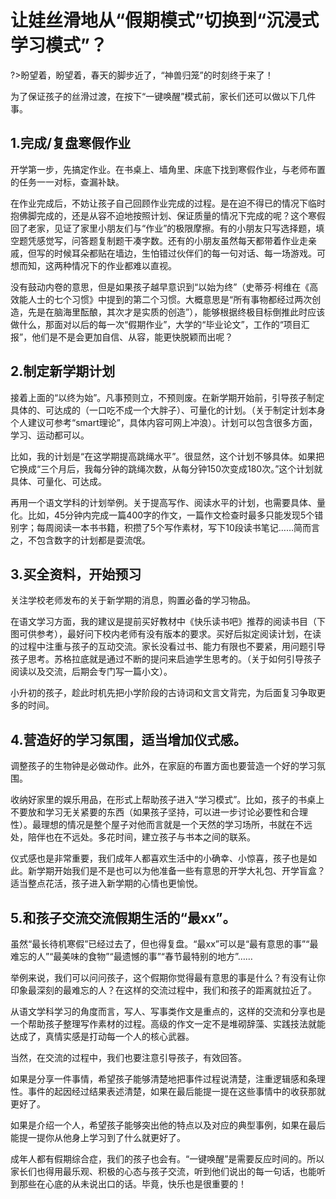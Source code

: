 # 让娃丝滑地从“假期模式”切换到“沉浸式学习模式”？


?>盼望着，盼望着，春天的脚步近了，“神兽归笼”的时刻终于来了！

为了保证孩子的丝滑过渡，在按下“一键唤醒”模式前，家长们还可以做以下几件事。
              

## 1.完成/复盘寒假作业

开学第一步，先搞定作业。在书桌上、墙角里、床底下找到寒假作业，与老师布置的任务一一对标，查漏补缺。

在作业完成后，不妨让孩子自己回顾作业完成的过程。是在迫不得已的情况下临时抱佛脚完成的，还是从容不迫地按照计划、保证质量的情况下完成的呢？这个寒假回了老家，见证了家里小朋友们与“作业”的极限摩擦。有的小朋友只写选择题，填空题凭感觉写，问答题复制题干凑字数。还有的小朋友虽然每天都带着作业走亲戚，但写的时候耳朵都贴在墙边，生怕错过伙伴们的每一句对话、每一场游戏。可想而知，这两种情况下的作业都难以直视。

没有鼓动内卷的意思，但是如果孩子越早意识到“以始为终”（史蒂芬·柯维在《高效能人士的七个习惯》中提到的第二个习惯。大概意思是“所有事物都经过两次创造，先是在脑海里酝酿，其次才是实质的创造”），能够根据终极目标倒推此时应该做什么，那面对以后的每一次“假期作业”，大学的“毕业论文”，工作的“项目汇报”，他们是不是会更加自信、从容，能更快脱颖而出呢？

## 2.制定新学期计划

接着上面的“以终为始”。凡事预则立，不预则废。在新学期开始前，引导孩子制定具体的、可达成的（一口吃不成一个大胖子）、可量化的计划。（关于制定计划本身个人建议可参考“smart理论”，具体内容可网上冲浪）。计划可以包含很多方面，学习、运动都可以。

比如，我的计划是“在这学期提高跳绳水平”。很显然，这个计划不够具体。如果把它换成“三个月后，我每分钟的跳绳次数，从每分钟150次变成180次。”这个计划就具体、可量化、可达成。

再用一个语文学科的计划举例。关于提高写作、阅读水平的计划，也需要具体、量化。比如，45分钟内完成一篇400字的作文，一篇作文检查时最多只能发现5个错别字；每周阅读一本书书籍，积攒了5个写作素材，写下10段读书笔记……简而言之，不包含数字的计划都是耍流氓。

## 3.买全资料，开始预习

关注学校老师发布的关于新学期的消息，购置必备的学习物品。

在语文学习方面，我的建议是提前买好教材中《快乐读书吧》推荐的阅读书目（下图可供参考），最好问下校内老师有没有版本的要求。买好后拟定阅读计划，在读的过程中注重与孩子的互动交流。家长没看过书、能力有限也不要紧，用问题引导孩子思考。苏格拉底就是通过不断的提问来启迪学生思考的。（关于如何引导孩子阅读以及交流，后期会专门写一篇小文）。

小升初的孩子，趁此时机先把小学阶段的古诗词和文言文背完，为后面复习争取更多的时间。

## 4.营造好的学习氛围，适当增加仪式感。

调整孩子的生物钟是必做动作。此外，在家庭的布置方面也要营造一个好的学习氛围。

收纳好家里的娱乐用品，在形式上帮助孩子进入“学习模式”。比如，孩子的书桌上不要放和学习无关紧要的东西（如果孩子坚持，可以进一步讨论必要性和合理性）。最理想的情况是整个屋子对他而言就是一个天然的学习场所，书就在不远处，陪伴也在不远处。多花时间，建立孩子与书本之间的联系。

仪式感也是非常重要，我们成年人都喜欢生活中的小确幸、小惊喜，孩子也是如此。新学期开始我们是不是也可以为他准备一些有意思的开学大礼包、开学盲盒？适当整点花活，孩子进入新学期的心情也更愉悦。

## 5.和孩子交流交流假期生活的“最xx”。

虽然“最长待机寒假”已经过去了，但也得复盘。“最xx”可以是“最有意思的事”“最难忘的人”“最美味的食物”“最遗憾的事”“春节最特别的地方”……

举例来说，我们可以问问孩子，这个假期你觉得最有意思的事是什么？有没有让你印象最深刻的最难忘的人？在这样的交流过程中，我们和孩子的距离就拉近了。

从语文学科学习的角度而言，写人、写事类作文是重点的，这样的交流和分享也是一个帮助孩子整理写作素材的过程。高级的作文一定不是堆砌辞藻、实践技法就能达成了，真情实感是打动每一个人的核心武器。

当然，在交流的过程中，我们也要注意引导孩子，有效回答。

如果是分享一件事情，希望孩子能够清楚地把事件过程说清楚，注重逻辑感和条理性。事件的起因经过结果表述清楚，如果在最后能提一提在这些事情中的收获那就更好了。

如果是介绍一个人，希望孩子能够突出他的特点以及对应的典型事例，如果在最后能提一提你从他身上学习到了什么就更好了。

成年人都有假期综合症，我们的孩子也会有。“一键唤醒”是需要反应时间的。所以家长们也得用最乐观、积极的心态与孩子交流，听到他们说出的每一句话，也能听到那些在心底的从未说出口的话。毕竟，快乐也是很重要的！


